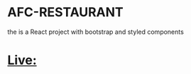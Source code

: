 # AFC-RESTAURANT
the is a React project with bootstrap and styled components

<h1><a href='https://precious-lamington-0a6d9d.netlify.app/' target="_blank">Live:</a></h1>

